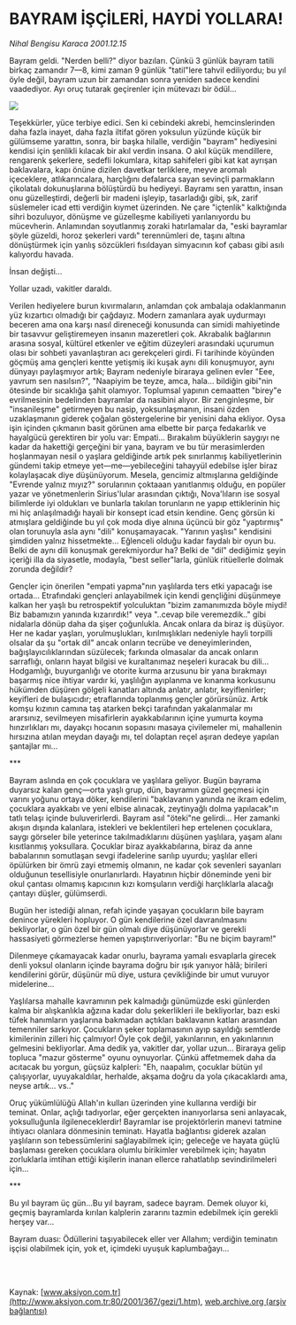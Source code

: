 # BAYRAM İŞÇİLERİ, HAYDİ YOLLARA!

*Nihal Bengisu Karaca 2001.12.15*

<div>
 <p class="spot">
  Bayram geldi. "Nerden belli?" diyor bazıları. Çünkü 3 günlük bayram tatili birkaç zamandır 7—8, kimi zaman 9 günlük "tatil"lere tahvil ediliyordu; bu yıl öyle değil, bayram uzun bir zamandan sonra yeniden sadece kendini vaadediyor. Ayı oruç tutarak geçirenler için mütevazı bir ödül...
 </p>
 <p class="metin">
 </p>
 <img border="0" src="/web/20020101232551im_/http://www.aksiyon.com.tr/2001/367/resimler/seker.jpg"/>
 <p class="metin">
  Teşekkürler, yüce terbiye edici. Sen ki cebindeki akrebi, hemcinslerinden daha fazla inayet, daha fazla iltifat gören yoksulun yüzünde küçük bir gülümseme yarattın, sonra, bir başka hilalle, verdiğin "bayram" hediyesini kendisi için şenlikli kılacak bir akıl verdin insana. O akıl küçük mendillere, rengarenk şekerlere, sedefli lokumlara, kitap sahifeleri gibi kat kat ayrışan baklavalara, kapı önüne dizilen davetkar terliklere, meyve aromalı içeceklere, atlıkarıncalara, harçlığını defalarca sayan sevinçli parmakların çikolatalı dokunuşlarına bölüştürdü bu hediyeyi. Bayramı sen yarattın, insan onu güzelleştirdi, değerli bir madeni işleyip, tasarladığı gibi, şık, zarif süslemeler icad etti verdiğin kıymet üzerinden. Ne çare "içtenlik" kalktığında sihri bozuluyor, dönüşme ve güzelleşme kabiliyeti yarılanıyordu bu mücevherin. Anlamından soyutlanmış zoraki hatırlamalar da, "eski bayramlar şöyle güzeldi, horoz şekerleri vardı" terennümleri de, taşını altına dönüştürmek için yanlış sözcükleri fısıldayan simyacının kof çabası gibi asılı kalıyordu havada.
 </p>
 <p class="metin">
  İnsan değişti...
 </p>
 <p class="metin">
  Yollar uzadı, vakitler daraldı.
 </p>
 <p class="metin">
  Verilen hediyelere burun kıvırmaların, anlamdan çok ambalaja odaklanmanın yüz kızartıcı olmadığı bir çağdayız. Modern zamanlara ayak uydurmayı beceren ama ona karşı nasıl direneceği konusunda can simidi mahiyetinde bir tasavvur geliştiremeyen insanın mazeretleri çok. Akrabalık bağlarının arasına sosyal, kültürel etkenler ve eğitim düzeyleri arasındaki uçurumun olası bir sohbeti yavanlaştıran acı gerekçeleri girdi. Fi tarihinde köyünden göçmüş ama gençleri kentte yetişmiş iki kuşak aynı dili konuşmuyor, aynı dünyayı paylaşmıyor artık; Bayram nedeniyle biraraya gelinen evler "Eee, yavrum sen nasılsın?", "Naapiyim be teyze, amca, hala... bildiğin gibi"nin ötesinde bir sıcaklığa şahit olamıyor. Toplumsal yapının cemaatten "birey"e evrilmesinin bedelinden bayramlar da nasibini alıyor. Bir zenginleşme, bir "insanileşme" getirmeyen bu nasip, yoksunlaşmanın, insani özden uzaklaşmanın giderek çoğalan göstergelerine bir yenisini daha ekliyor. Oysa işin içinden çıkmanın basit görünen ama elbette bir parça fedakarlık ve hayalgücü gerektiren bir yolu var: Empati... Bırakalım büyüklerin saygıyı ne kadar da hakettiği gerçeğini bir yana, bayram ve bu tür merasimlerden hoşlanmayan nesil o yaşlara geldiğinde artık pek sınırlanmış kabiliyetlerinin gündemi takip etmeye yet—me—yebileceğini tahayyül edebilse işler biraz kolaylaşacak diye düşünüyorum. Mesela, gencimiz altmışlarına geldiğinde "Evrende yalnız mıyız?" sorularının çoktaaan yanıtlanmış olduğu, en popüler yazar ve yönetmenlerin Sirius'lular arasından çıktığı, Nova'lıların ise sosyal bilimlerde iyi oldukları ve bunlarla takılan torunların ne yapıp ettiklerinin hiç mi hiç anlaşılmadığı hayali bir konsept icad etsin kendine. Genç görsün ki atmışlara geldiğinde bu yıl çok moda diye alnına üçüncü bir göz "yaptırmış" olan torunuyla asla aynı "dili" konuşamayacak. "Yarının yaşlısı" kendisini şimdiden yalnız hissetmekte... Eğlenceli olduğu kadar faydalı bir oyun bu. Belki de aynı dili konuşmak gerekmiyordur ha? Belki de "dil" dediğimiz şeyin içeriği illa da siyasetle, modayla, "best seller"larla, günlük ritüellerle dolmak zorunda değildir?
 </p>
 <p class="metin">
  Gençler için önerilen "empati yapma"nın yaşlılarda ters etki yapacağı ise ortada... Etrafındaki gençleri anlayabilmek için kendi gençliğini düşünmeye kalkan her yaşlı bu retrospektif yolculuktan "bizim zamanımızda böyle miydi! Biz babamızın yanında kızarırdık!" veya "..cevap bile veremezdik.." gibi nidalarla dönüp daha da şişer çoğunlukla. Ancak onlara da biraz iş düşüyor. Her ne kadar yaşları, yorulmuşlukları, kırılmışlıkları nedeniyle hayli torpilli olsalar da şu "ortak dil" ancak onların tecrübe ve deneyimlerinden, bağışlayıcılıklarından süzülecek; farkında olmasalar da ancak onların sarraflığı, onların hayat bilgisi ve kuraltanımaz neşeleri kuracak bu dili... Hodgamlığı, buyurganlığı ve otorite kurma arzusunu bir yana bırakmayı başarmış nice ihtiyar vardır ki, yaşlılığın ayıplanma ve kınanma korkusunu hükümden düşüren gölgeli kanatları altında anlatır, anlatır, keyiflenirler; keyifleri de bulaşıcıdır; etraflarında toplanmış gençler görürsünüz. Artık komşu kızının camına taş atarken bekçi tarafından yakalanmalar mı ararsınız, sevilmeyen misafirlerin ayakkabılarının içine yumurta koyma hınzırlıkları mı, dayakçı hocanın sopasını masaya çivilemeler mi, mahallenin hırsızına atılan meydan dayağı mı, tel dolaptan reçel aşıran dedeye yapılan şantajlar mı...
 </p>
 <p class="metin">
  ***
 </p>
 <p class="metin">
  Bayram aslında en çok çocuklara ve yaşlılara geliyor. Bugün bayrama duyarsız kalan genç—orta yaşlı grup, dün, bayramın güzel geçmesi için varını yoğunu ortaya döker, kendilerini "baklavanın yanında ne ikram edelim, çocuklara ayakkabı ve yeni elbise alınacak, zeytinyağlı dolma yapılacak"ın tatlı telaşı içinde buluverirlerdi. Bayram asıl "öteki"ne gelirdi... Her zamanki akışın dışında kalanlara, istekleri ve beklentileri hep ertelenen çocuklara, saygı görseler bile yeterince takılmadıklarını düşünen yaşlılara, yaşam alanı kısıtlanmış yoksullara. Çocuklar biraz ayakkabılarına, biraz da anne babalarının somutlaşan sevgi ifadelerine sarılıp uyurdu; yaşlılar elleri öpülürken bir ömrü zayi etmemiş olmanın, ne kadar çok sevenleri sayanları olduğunun tesellisiyle onurlanırlardı. Hayatının hiçbir döneminde yeni bir okul çantası olmamış kapıcının kızı komşuların verdiği harçlıklarla alacağı çantayı düşler, gülümserdi.
 </p>
 <p class="metin">
  Bugün her istediği alınan, refah içinde yaşayan çocukların bile bayram denince yürekleri hopluyor. O gün kendilerine özel davranılmasını bekliyorlar, o gün özel bir gün olmalı diye düşünüyorlar ve gerekli hassasiyeti görmezlerse hemen yapıştırıveriyorlar: "Bu ne biçim bayram!"
 </p>
 <p class="metin">
  Dilenmeye çıkamayacak kadar onurlu, bayrama yamalı esvaplarla girecek denli yoksul olanların içinde bayrama doğru bir ışık yanıyor hâlâ; birileri kendilerini görür, düşünür mü diye, ustura çevikliğinde bir umut vuruyor midelerine...
 </p>
 <p class="metin">
  Yaşlılarsa mahalle kavramının pek kalmadığı günümüzde eski günlerden kalma bir alışkanlıkla ağzına kadar dolu şekerlikleri ile bekliyorlar, bazı eski tüfek hanımların yaşlarına bakmadan açtıkları baklavanın katları arasından temenniler sarkıyor. Çocukların şeker toplamasının ayıp sayıldığı semtlerde kimilerinin zilleri hiç çalmıyor! Öyle çok değil, yakınlarının, en yakınlarının gelmesini bekliyorlar. Ama dedik ya, vakitler dar, yollar uzun... Biraraya gelip topluca "mazur gösterme" oyunu oynuyorlar. Çünkü affetmemek daha da acıtacak bu yorgun, güçsüz kalpleri: "Eh, naapalım, çocuklar bütün yıl çalışıyorlar, uyuyakaldılar, herhalde, akşama doğru da yola çıkacaklardı ama, neyse artık... vs.."
 </p>
 <p class="metin">
  Oruç yükümlülüğü Allah'ın kulları üzerinden yine kullarına verdiği bir teminat. Onlar, açlığı tadıyorlar, eğer gerçekten inanıyorlarsa seni anlayacak, yoksulluğunla ilgileneceklerdir! Bayramlar ise projektörlerin manevi tatmine ihtiyacı olanlara dönmesinin teminatı. Hayatla bağlantısı giderek azalan yaşlıların son tebessümlerini sağlayabilmek için; geleceğe ve hayata güçlü başlaması gereken çocuklara olumlu birikimler verebilmek için; hayatın zorluklarla imtihan ettiği kişilerin inanan ellerce rahatlatılıp sevindirilmeleri için...
 </p>
 <p class="metin">
  ***
 </p>
 <p class="metin">
  Bu yıl bayram üç gün...Bu yıl bayram, sadece bayram. Demek oluyor ki, geçmiş bayramlarda kırılan kalplerin zararını tazmin edebilmek için gerekli herşey var...
 </p>
 <p class="metin">
  Bayram duası: Ödüllerini taşıyabilecek eller ver Allahım; verdiğin teminatın işçisi olabilmek için, yok et, içimdeki uyuşuk kaplumbağayı...
 </p>
 <p class="metin">
 </p>
 <br/>
 <br/>
</div>

Kaynak: [www.aksiyon.com.tr](http://www.aksiyon.com.tr:80/2001/367/gezi/1.htm), [web.archive.org (arşiv bağlantısı)](http://web.archive.org/web/20020101232551/http://www.aksiyon.com.tr:80/2001/367/gezi/1.htm)
